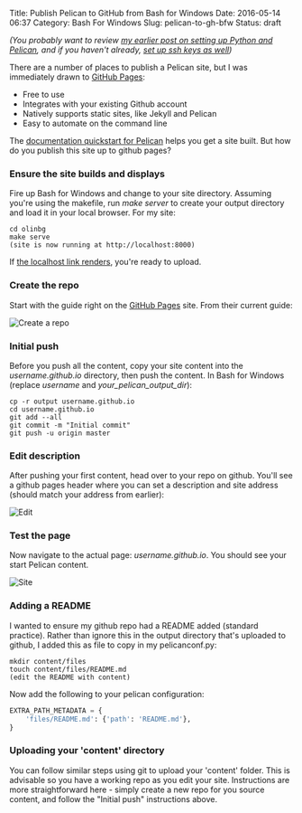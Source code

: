 Title: Publish Pelican to GitHub from Bash for Windows
Date: 2016-05-14 06:37
Category: Bash For Windows
Slug: pelican-to-gh-bfw
Status: draft

_(You probably want to review [my earlier post on setting up Python and Pelican]({filename}2016_05_06_pelican-python-bash.md), and if you haven't already, [set up ssh keys as well]({filename}2016_05_06_ssh-key-github-bfw.md))_

There are a number of places to publish a Pelican site, but I was immediately drawn to [GitHub Pages](https://pages.github.com/):

* Free to use
* Integrates with your existing Github account
* Natively supports static sites, like Jekyll and Pelican
* Easy to automate on the command line

The [documentation quickstart for Pelican](http://docs.getpelican.com/en/latest/quickstart.html) helps you get a site built.  But how do you publish this site up to github pages?

### Ensure the site builds and displays

Fire up Bash for Windows and change to your site directory.  Assuming you're using the makefile, run _make server_ to create your output directory and load it in your local browser.  For my site:

```
cd olinbg
make serve
(site is now running at http://localhost:8000)
```

If [the localhost link renders](http://localhost:8000), you're ready to upload.

### Create the repo

Start with the guide right on the [GitHub Pages](https://pages.github.com/) site.  From their current guide:

![Create a repo]({filename}/images/2016-05-14/repo.png)

### Initial push

Before you push all the content, copy your site content into the _username.github.io_ directory, then push the content.  In Bash for Windows (replace _username_ and _your_pelican_output_dir_):

```
cp -r output username.github.io
cd username.github.io
git add --all
git commit -m "Initial commit"
git push -u origin master
```

### Edit description

After pushing your first content, head over to your repo on github.  You'll see a github pages header where you can set a description and site address (should match your address from earlier):

![Edit]({filename}/images/2016-05-14/edit.png)

### Test the page

Now navigate to the actual page: _username.github.io_.  You should see your start Pelican content.

![Site]({filename}/images/2016-05-14/site.png)

### Adding a README

I wanted to ensure my github repo had a README added (standard practice).  Rather than ignore this in the output directory that's uploaded to github, I added this as file to copy in my pelicanconf.py:

```
mkdir content/files
touch content/files/README.md
(edit the README with content)
```

Now add the following to your pelican configuration:

```python
EXTRA_PATH_METADATA = {
    'files/README.md': {'path': 'README.md'},
}
```

### Uploading your 'content' directory

You can follow similar steps using git to upload your 'content' folder.  This is advisable so you have a working repo as you edit your site.  Instructions are more straightforward here - simply create a new repo for you source content, and follow the "Initial push" instructions above.
